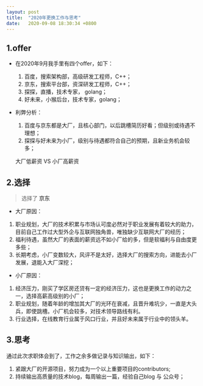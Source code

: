 ```yaml
---
layout: post
title:  "2020年更换工作与思考"
date:   2020-09-08 18:30:34 +0800
---
```



## 1.offer

- 在2020年9月我手里有四个offer，如下： 
    1. 百度，搜索架构部，高级研发工程师，C++；
    2. 京东，搜索平台部，资深研发工程师，C++；
    3. 探探，直播，技术专家， golang；
    4. 好未来，小猴后台，技术专家，golang；

- 利弊分析：
    1. 百度与京东都是大厂，且核心部门，以后跳槽简历好看；但级别或待遇不理想；
    2. 探探与好未来为小厂，级别与待遇都符合自己的预期，且新业务机会较多；

    大厂低薪资 VS 小厂高薪资

## 2.选择

> 选择了 **京东**
   
   - 大厂原因：
   1. 职业规划，大厂的技术积累与市场认可度必然对于职业发展有着较大的助力，目前自己工作过大型外企与互联网独角兽，唯独缺少互联网大厂的经历；
   2. 福利待遇，虽然大厂的表面的薪资远不如小厂给的多，但是软福利与自由度更多些；
   3. 长期考虑，小厂变数较大，风评不是太好，选择大厂的搜索方向，进能去小厂发展，退能入大厂深挖；
   
   - 小厂原因：
   1. 经济压力，刚买了学区房还贷有一定的经济压力，这也是更换工作的动力之一，选择高薪高级别的小厂；
   2. 职业规划，随着年龄的增加其大厂的光环在衰减，且晋升难坑少，一直是大头兵，即使跳槽。小厂机会较多，对技术领导路线有利。
   3. 行业选择，在线教育行业属于风口行业，并且好未来属于行业中的领头羊。

## 3.思考
  
   通过此次求职体会到了，工作之余多做记录与知识输出，如下：
   1. 紧跟大厂的开源项目，努力成为一个以上重要项目的contributors;
   2. 持续输出高质量的技术blog，每周输出一篇，经验自己blog 与 公众号；


